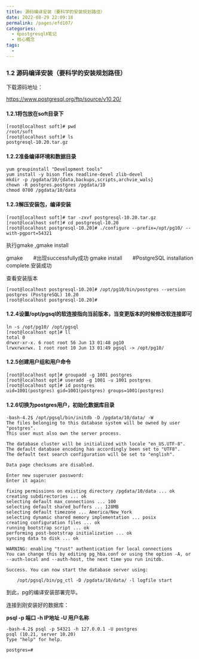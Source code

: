 ```yaml
---
title: 源码编译安装（要科学的安装规划路径）
date: 2022-08-29 22:09:18
permalink: /pages/efd107/
categories:
  - 《postgresql》笔记
  - 核心概念
tags:
  - 
---
```

### 1.2 源码编译安装（要科学的安装规划路径）

下载源码地址：

https://www.postgresql.org/ftp/source/v10.20/

#### 1.2.1将包放在soft目录下

```shell
[root@localhost soft]# pwd
/root/soft
[root@localhost soft]# ls
postgresql-10.20.tar.gz
```

#### 1.2.2准备编译环境和数据目录

```shell
yum groupinstall "Development tools"
yum install -y bison flex readline-devel zlib-devel
mkdir -p /pgdata/10/{data,backups,scripts,archvie_wals}
chown -R postgres.postgres /pgdata/10
chmod 0700 /pgdata/10/data
```

#### 1.2.3解压安装包，编译安装

```shell
[root@localhost soft]# tar -zxvf postgresql-10.20.tar.gz
[root@localhost soft]# cd postgresql-10.20
[root@localhost postgresql-10.20]# ./configure --prefix=/opt/pg10/ --with-pgport=54321
```

执行gmake ,gmake install

gmake　　#出现successfully成功
gmake install　　#PostgreSQL installation complete.安装成功

查看安装版本

```
[root@localhost postgresql-10.20]# /opt/pg10/bin/postgres --version
postgres (PostgreSQL) 10.20
[root@localhost postgresql-10.20]# 
```

#### 1.2.4设置/opt/pgsql的软连接指向当前版本，当变更版本的时候修改软连接即可

```shell
ln -s /opt/pg10/ /opt/pgsql
[root@localhost opt]# ll
total 0
drwxr-xr-x. 6 root root 56 Jun 13 01:48 pg10
lrwxrwxrwx. 1 root root 10 Jun 13 01:49 pgsql -> /opt/pg10/
```

#### 1.2.5创建用户组和用户命令

```shell
[root@localhost opt]# groupadd -g 1001 postgres
[root@localhost opt]# useradd -g 1001 -u 1001 postgres
[root@localhost opt]# id postgres
uid=1001(postgres) gid=1001(postgres) groups=1001(postgres)
```

#### 1.2.6切换为postgres用户，初始化数据库目录

```shell
-bash-4.2$ /opt/pgsql/bin/initdb -D /pgdata/10/data/ -W
The files belonging to this database system will be owned by user "postgres".
This user must also own the server process.

The database cluster will be initialized with locale "en_US.UTF-8".
The default database encoding has accordingly been set to "UTF8".
The default text search configuration will be set to "english".

Data page checksums are disabled.

Enter new superuser password: 
Enter it again: 

fixing permissions on existing directory /pgdata/10/data ... ok
creating subdirectories ... ok
selecting default max_connections ... 100
selecting default shared_buffers ... 128MB
selecting default timezone ... America/New_York
selecting dynamic shared memory implementation ... posix
creating configuration files ... ok
running bootstrap script ... ok
performing post-bootstrap initialization ... ok
syncing data to disk ... ok

WARNING: enabling "trust" authentication for local connections
You can change this by editing pg_hba.conf or using the option -A, or
--auth-local and --auth-host, the next time you run initdb.

Success. You can now start the database server using:

    /opt/pgsql/bin/pg_ctl -D /pgdata/10/data/ -l logfile start

```

到此，pg的编译安装部署完毕。

连接到刚安装好的数据库：

**psql -p 端口 -h IP地址 -U 用户名称**

```shell
-bash-4.2$ psql -p 54321 -h 127.0.0.1 -U postgres
psql (10.21, server 10.20)
Type "help" for help.

postgres=# 

```

